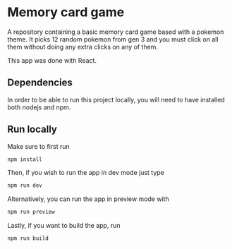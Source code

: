 # Memory card game

A repository containing a basic memory card game based with a pokemon theme. It picks 12 random pokemon from gen 3 and you must click on all them without doing any extra clicks on any of them.

This app was done with React.

## Dependencies

In order to be able to run this project locally, you will need to have installed both nodejs and npm.

## Run locally

Make sure to first run
```bash
npm install
```

Then, if you wish to run the app in dev mode just type
```bash
npm run dev
```

Alternatively, you can run the app in preview mode with
```bash
npm run preview 
```

Lastly, if you want to build the app, run
```bash
npm run build
```